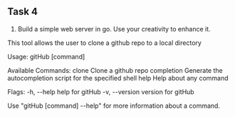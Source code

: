 
## Task 4

1. Build a simple web server in go. Use your creativity to enhance it.

This tool allows the user to clone a github repo to a local directory

Usage:
  gitHub [command]

Available Commands:
  clone       Clone a github repo
  completion  Generate the autocompletion script for the specified shell
  help        Help about any command

Flags:
  -h, --help      help for gitHub
  -v, --version   version for gitHub

Use "gitHub [command] --help" for more information about a command.

